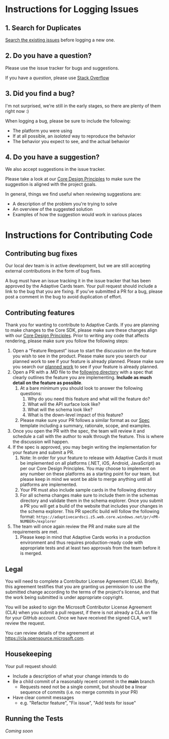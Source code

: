 # Instructions for Logging Issues

## 1. Search for Duplicates

[Search the existing issues](https://github.com/Microsoft/AdaptiveCards/issues?utf8=%E2%9C%93&q=is%3Aissue) before logging a new one.

## 2. Do you have a question?

Please use the issue tracker for bugs and suggestions.

If you have a *question*, please use [Stack Overflow](https://stackoverflow.com/questions/tagged/adaptive-cards)

## 3. Did you find a bug?

I'm not surprised, we're still in the early stages, so there are plenty of them right now :)

When logging a bug, please be sure to include the following:
 * The platform you were using
 * If at all possible, an *isolated* way to reproduce the behavior
 * The behavior you expect to see, and the actual behavior
 
## 4. Do you have a suggestion?

We also accept suggestions in the issue tracker. 

Please take a look at our [Core Design Principles](https://docs.microsoft.com/en-us/adaptive-cards/#core-design-principles) to make sure the suggestion is aligned with the project goals.

In general, things we find useful when reviewing suggestions are:
* A description of the problem you're trying to solve
* An overview of the suggested solution
* Examples of how the suggestion would work in various places

# Instructions for Contributing Code

## Contributing bug fixes

Our local dev team is in active development, but we are still accepting external contributions in the form of bug fixes.

A bug must have an issue tracking it in the issue tracker that has been approved by the Adaptive Cards team. Your pull request should include a link to the bug that you are fixing. If you've submitted a PR for a bug, please post a comment in the bug to avoid duplication of effort.

## Contributing features

Thank you for wanting to contribute to Adaptive Cards. If you are planning to make changes to the Core SDK, please make sure these changes align with our [Core Design Principles](http://adaptivecards.io/documentation/#about-overview). Prior to writing any code that affects rendering, please make sure you follow the following steps:
1.	Open a “Feature Request” issue to start the discussion on the feature you wish to see in the product. Please make sure you search our planned work to see if your feature is already planned. Please make sure you search our [planned work](https://portal.productboard.com/adaptivecards/1-adaptive-cards-features/tabs/6-planned) to see if your feature is already planned.
2.	Open a PR with a .MD file to the [following directory](https://github.com/microsoft/AdaptiveCards/tree/main/specs/elements) with a spec that clearly outlines the feature you are implementing. **Include as much detail on the feature as possible**.
    1.	At a bare minimum you should look to answer the following questions:
        1.	Why do you need this feature and what will the feature do?
        2.	What will the API surface look like?
        3.	What will the schema look like?
        4.	What is the down-level impact of this feature?
    2.  Please make sure your PR follows a similar format as our [Spec](https://github.com/microsoft/AdaptiveCards/blob/main/specs/SpecTemplate.md) template including a summary, rationale, scope, and examples.
3.	Once you open the PR with the spec, the team will review it and schedule a call with the author to walk through the feature. This is where the discussion will happen.
4.	If the spec is approved, you may begin writing the implementation for your feature and submit a PR.
    1.	Note: In order for your feature to release with Adaptive Cards it must be implemented on all platforms (.NET, iOS, Android, JavaScript) as per our Core Design Principles. You may choose to implement on any number on these platforms as a starting point for our team, but please keep in mind we wont be able to merge anything until all platforms are implemented.
    2.	Your PR must also include sample cards in the following directory 
    3.	For all schema changes make sure to include them in the schemas directory and validate them in the schema explorer. Once you submit a PR you will get a build of the website   that includes your changes in the schema explorer. This PR specific build will follow the following format: ``https://adaptivecardsci.z5.web.core.windows.net/pr/<PR-NUMBER>/explorer``
5.	The team will once again review the PR and make sure all the requirements are met.
    1.	Please keep in mind that Adaptive Cards works in a production environment and thus requires production-ready code with appropriate tests and at least two approvals from the team before it is merged.



## Legal

You will need to complete a Contributor License Agreement (CLA). Briefly, this agreement testifies that you are granting us permission to use the submitted change according to the terms of the project's license, and that the work being submitted is under appropriate copyright.

You will be asked to sign the Microsoft Contributor License Agreement (CLA) when you submit a pull request, if there is 
not already a CLA on file for your GitHub account. Once we have received the signed CLA, we'll review the request. 

You can review details of the agreement at https://cla.opensource.microsoft.com.

## Housekeeping

Your pull request should: 

* Include a description of what your change intends to do
* Be a child commit of a reasonably recent commit in the **main** branch 
    * Requests need not be a single commit, but should be a linear sequence of commits (i.e. no merge commits in your PR)
* Have clear commit messages 
    * e.g. "Refactor feature", "Fix issue", "Add tests for issue"

## Running the Tests

*Coming soon*
